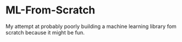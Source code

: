 # ML-From-Scratch
My attempt at probably poorly building a machine learning library fom scratch because it might be fun.
